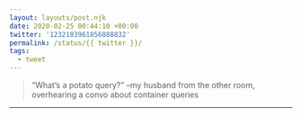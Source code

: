 ```yaml
---
layout: layouts/post.njk
date: 2020-02-25 00:44:10 +00:00
twitter: '1232103961856888832'
permalink: /status/{{ twitter }}/
tags: 
  - tweet
---
```


> “What’s a potato query?” –my husband from the other room, overhearing a convo about container queries

---
